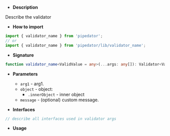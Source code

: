 - **Description**

Describe the validator

- **How to import**

```typescript
import { validator_name } from 'pipedator';
// or
import { validator_name } from 'pipedator/lib/validator_name';

```
- **Signature**

```typescript
function validator_name<ValidValue = any>(...args: any[]): Validator<ValidValue>;
```
- **Parameters**

  - `arg1` - arg1.
  - `object` - object:
    - `.innerObject` - inner object
  - `message` - (optional) custom message.

- **Interfaces**

```typescript
// describe all interfaces used in validator args
```

- **Usage**

